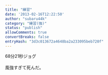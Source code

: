 ```yaml
---
title: "練習"
date: '2013-02-16T12:22:50'
author: "subaru44k"
category: "練習(強)"
status: "publish"
allowComments: true
convertBreaks: false
entryHash: "3d3c013672a4648ba2a233095beb720f"
---
```

68分21秒ジョグ<br>
<br>
風強すぎて死んだ。
